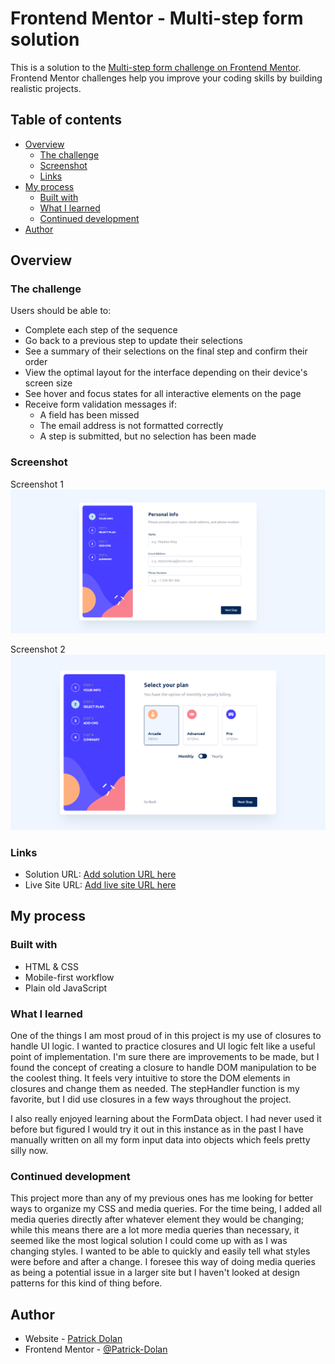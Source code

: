 # Frontend Mentor - Multi-step form solution

This is a solution to the [Multi-step form challenge on Frontend Mentor](https://www.frontendmentor.io/challenges/multistep-form-YVAnSdqQBJ). Frontend Mentor challenges help you improve your coding skills by building realistic projects. 

## Table of contents

- [Overview](#overview)
  - [The challenge](#the-challenge)
  - [Screenshot](#screenshot)
  - [Links](#links)
- [My process](#my-process)
  - [Built with](#built-with)
  - [What I learned](#what-i-learned)
  - [Continued development](#continued-development)
- [Author](#author)

## Overview

### The challenge

Users should be able to:

- Complete each step of the sequence
- Go back to a previous step to update their selections
- See a summary of their selections on the final step and confirm their order
- View the optimal layout for the interface depending on their device's screen size
- See hover and focus states for all interactive elements on the page
- Receive form validation messages if:
  - A field has been missed
  - The email address is not formatted correctly
  - A step is submitted, but no selection has been made

### Screenshot

Screenshot 1
![Inputs screenshot](./assets/screenshots/desktop-form-1.png)

Screenshot 2
![Plans screenshot](./assets/screenshots/desktop-form-2.png)



### Links

- Solution URL: [Add solution URL here](https://your-solution-url.com)
- Live Site URL: [Add live site URL here](https://your-live-site-url.com)

## My process

### Built with

- HTML & CSS
- Mobile-first workflow
- Plain old JavaScript

### What I learned

One of the things I am most proud of in this project is my use of closures to handle UI logic. I wanted to practice closures and UI logic felt like a useful point of implementation. I'm sure there are improvements to be made, but I found the concept of creating a closure to handle DOM manipulation to be the coolest thing. It feels very intuitive to store the DOM elements in closures and change them as needed. The stepHandler function is my favorite, but I did use closures in a few ways throughout the project. 

I also really enjoyed learning about the FormData object. I had never used it before but figured I would try it out in this instance as in the past I have manually written on all my form input data into objects which feels pretty silly now. 

### Continued development

This project more than any of my previous ones has me looking for better ways to organize my CSS and media queries. For the time being, I added all media queries directly after whatever element they would be changing; while this means there are a lot more media queries than necessary, it seemed like the most logical solution I could come up with as I was changing styles. I wanted to be able to quickly and easily tell what styles were before and after a change. I foresee this way of doing media queries as being a potential issue in a larger site but I haven't looked at design patterns for this kind of thing before. 

## Author

- Website - [Patrick Dolan](https://patrickdolan.dev/)
- Frontend Mentor - [@Patrick-Dolan](https://www.frontendmentor.io/profile/Patrick-Dolan)
